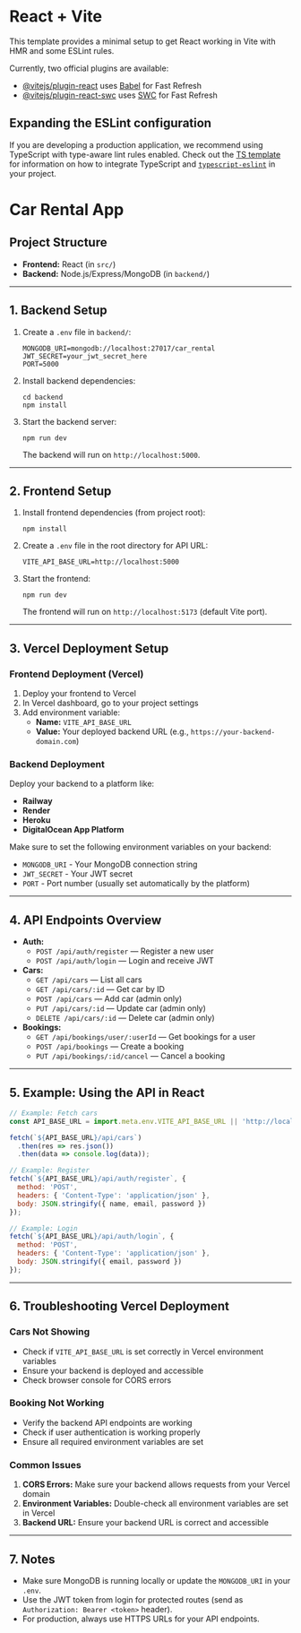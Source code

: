 # React + Vite

This template provides a minimal setup to get React working in Vite with HMR and some ESLint rules.

Currently, two official plugins are available:

- [@vitejs/plugin-react](https://github.com/vitejs/vite-plugin-react/blob/main/packages/plugin-react) uses [Babel](https://babeljs.io/) for Fast Refresh
- [@vitejs/plugin-react-swc](https://github.com/vitejs/vite-plugin-react-swc) uses [SWC](https://swc.rs/) for Fast Refresh

## Expanding the ESLint configuration

If you are developing a production application, we recommend using TypeScript with type-aware lint rules enabled. Check out the [TS template](https://github.com/vitejs/vite/tree/main/packages/create-vite/template-react-ts) for information on how to integrate TypeScript and [`typescript-eslint`](https://typescript-eslint.io) in your project.

# Car Rental App

## Project Structure

- **Frontend:** React (in `src/`)
- **Backend:** Node.js/Express/MongoDB (in `backend/`)

---

## 1. Backend Setup

1. Create a `.env` file in `backend/`:
   ```
   MONGODB_URI=mongodb://localhost:27017/car_rental
   JWT_SECRET=your_jwt_secret_here
   PORT=5000
   ```
2. Install backend dependencies:
   ```
   cd backend
   npm install
   ```
3. Start the backend server:
   ```
   npm run dev
   ```
   The backend will run on `http://localhost:5000`.

---

## 2. Frontend Setup

1. Install frontend dependencies (from project root):
   ```
   npm install
   ```
2. Create a `.env` file in the root directory for API URL:
   ```
   VITE_API_BASE_URL=http://localhost:5000
   ```
3. Start the frontend:
   ```
   npm run dev
   ```
   The frontend will run on `http://localhost:5173` (default Vite port).

---

## 3. Vercel Deployment Setup

### Frontend Deployment (Vercel)
1. Deploy your frontend to Vercel
2. In Vercel dashboard, go to your project settings
3. Add environment variable:
   - **Name:** `VITE_API_BASE_URL`
   - **Value:** Your deployed backend URL (e.g., `https://your-backend-domain.com`)

### Backend Deployment
Deploy your backend to a platform like:
- **Railway**
- **Render**
- **Heroku**
- **DigitalOcean App Platform**

Make sure to set the following environment variables on your backend:
- `MONGODB_URI` - Your MongoDB connection string
- `JWT_SECRET` - Your JWT secret
- `PORT` - Port number (usually set automatically by the platform)

---

## 4. API Endpoints Overview

- **Auth:**
  - `POST /api/auth/register` — Register a new user
  - `POST /api/auth/login` — Login and receive JWT
- **Cars:**
  - `GET /api/cars` — List all cars
  - `GET /api/cars/:id` — Get car by ID
  - `POST /api/cars` — Add car (admin only)
  - `PUT /api/cars/:id` — Update car (admin only)
  - `DELETE /api/cars/:id` — Delete car (admin only)
- **Bookings:**
  - `GET /api/bookings/user/:userId` — Get bookings for a user
  - `POST /api/bookings` — Create a booking
  - `PUT /api/bookings/:id/cancel` — Cancel a booking

---

## 5. Example: Using the API in React

```js
// Example: Fetch cars
const API_BASE_URL = import.meta.env.VITE_API_BASE_URL || 'http://localhost:5000';

fetch(`${API_BASE_URL}/api/cars`)
  .then(res => res.json())
  .then(data => console.log(data));

// Example: Register
fetch(`${API_BASE_URL}/api/auth/register`, {
  method: 'POST',
  headers: { 'Content-Type': 'application/json' },
  body: JSON.stringify({ name, email, password })
});

// Example: Login
fetch(`${API_BASE_URL}/api/auth/login`, {
  method: 'POST',
  headers: { 'Content-Type': 'application/json' },
  body: JSON.stringify({ email, password })
});
```

---

## 6. Troubleshooting Vercel Deployment

### Cars Not Showing
- Check if `VITE_API_BASE_URL` is set correctly in Vercel environment variables
- Ensure your backend is deployed and accessible
- Check browser console for CORS errors

### Booking Not Working
- Verify the backend API endpoints are working
- Check if user authentication is working properly
- Ensure all required environment variables are set

### Common Issues
1. **CORS Errors:** Make sure your backend allows requests from your Vercel domain
2. **Environment Variables:** Double-check all environment variables are set in Vercel
3. **Backend URL:** Ensure your backend URL is correct and accessible

---

## 7. Notes
- Make sure MongoDB is running locally or update the `MONGODB_URI` in your `.env`.
- Use the JWT token from login for protected routes (send as `Authorization: Bearer <token>` header).
- For production, always use HTTPS URLs for your API endpoints.
